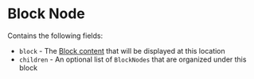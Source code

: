 # Block Node

Contains the following fields:

- `block` - The [Block content](./document-blocks.md) that will be displayed at this location
- `children` - An optional list of `BlockNodes` that are organized under this block

